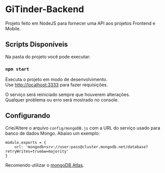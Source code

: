 # GiTinder-Backend

Projeto feito em NodeJS para fornecer uma API aos projetos Frontend e Mobile.

## Scripts Disponíveis

Na pasta do projeto você pode executar:

### `npm start`

Executa o projeto em modo de desenvolvimento.<br>
Use [http://localhost:3333](http://localhost:3333) para fazer requisições.

O serviço será reiniciado sempre que houverem alterações.<br>
Qualquer problema ou erro será mostrado no console.

## Configurando

Crie/Altere o arquivo `config/mongoDB.js` com a URL do serviço usado para banco de dados Mongo. Abaixo um exemplo: 

```
module.exports = {
	url: 'mongodb+srv://user:pass@cluster.mongodb.net/database?retryWrites=true&w=majority'
}
```

Recomendo utilizar o [mongoDB Atlas](https://www.mongodb.com/cloud/atlas).